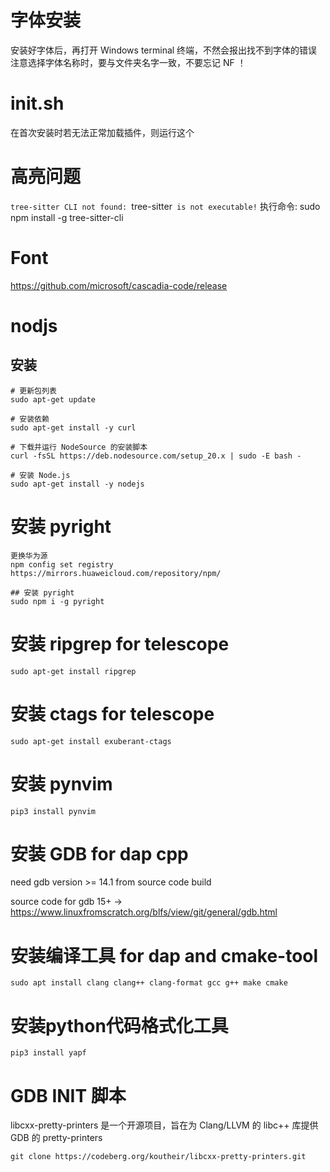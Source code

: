 
# 字体安装

安装好字体后，再打开 Windows terminal 终端，不然会报出找不到字体的错误
注意选择字体名称时，要与文件夹名字一致，不要忘记 NF ！

# init.sh

在首次安装时若无法正常加载插件，则运行这个

# 高亮问题

`tree-sitter CLI not found: `tree-sitter` is not executable!`
执行命令: sudo npm install -g tree-sitter-cli

# Font

https://github.com/microsoft/cascadia-code/release

# nodjs 

## 安装

```shell
# 更新包列表
sudo apt-get update

# 安装依赖
sudo apt-get install -y curl

# 下载并运行 NodeSource 的安装脚本
curl -fsSL https://deb.nodesource.com/setup_20.x | sudo -E bash -

# 安装 Node.js
sudo apt-get install -y nodejs
```

# 安装 pyright

```shell
更换华为源
npm config set registry https://mirrors.huaweicloud.com/repository/npm/

## 安装 pyright
sudo npm i -g pyright 
```

# 安装 ripgrep for telescope

``` shell
sudo apt-get install ripgrep
```

# 安装 ctags for telescope

```shell
sudo apt-get install exuberant-ctags
```

# 安装 pynvim

```shell
pip3 install pynvim
```

# 安装 GDB for dap cpp

need gdb version >= 14.1 from source code build

source code for gdb 15+ -> https://www.linuxfromscratch.org/blfs/view/git/general/gdb.html

# 安装编译工具 for dap and cmake-tool

```shell
sudo apt install clang clang++ clang-format gcc g++ make cmake
```

# 安装python代码格式化工具
```shell
pip3 install yapf
```

# GDB INIT 脚本
libcxx-pretty-printers 是一个开源项目，旨在为 Clang/LLVM 的 libc++ 库提供 GDB 的 pretty-printers
```shell
git clone https://codeberg.org/koutheir/libcxx-pretty-printers.git
```
